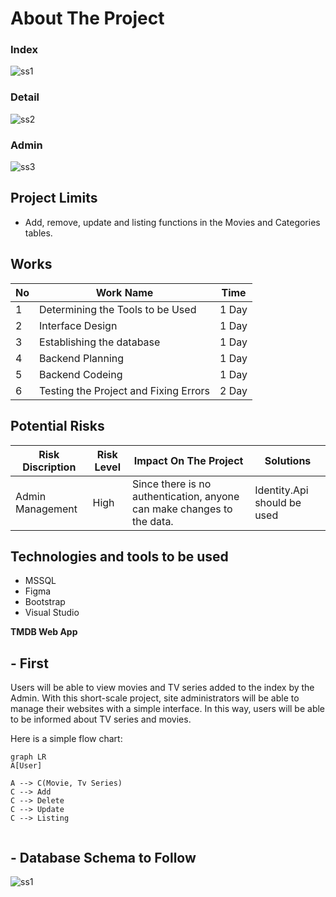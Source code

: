 # About The Project

### Index
![ss1](https://github.com/xHolland0/TMDB-Web-App/assets/81883631/e42e97b3-1396-436b-bdbc-0da94913539b)
### Detail
![ss2](https://github.com/xHolland0/TMDB-Web-App/assets/81883631/2bc6f397-623a-4644-9a45-43af7616cb27)
### Admin
![ss3](https://github.com/xHolland0/TMDB-Web-App/assets/81883631/29f42699-b806-4fb6-8a3d-57fba553e707)

## Project Limits
- Add, remove, update and listing functions in the Movies and Categories tables.

## Works
| No  | Work Name | Time |
| ------------- | ------------- | ------------- |
| 1 | Determining the Tools to be Used  | 1 Day  |
| 2 | Interface Design  | 1 Day  |
| 3 | Establishing the database  | 1 Day  |
| 4 | Backend Planning  | 1 Day  |
| 5 | Backend Codeing  | 1 Day  |
| 6 | Testing the Project and Fixing Errors  | 2 Day  |

## Potential Risks
| Risk Discription  | Risk Level | Impact On The Project | Solutions |
| ------------- | ------------- | ------------- | ------------- |
| Admin Management | High | Since there is no authentication, anyone can make changes to the data. | Identity.Api should be used  |

## Technologies and tools to be used
* MSSQL
* Figma
* Bootstrap
* Visual Studio

**TMDB Web App**

## **- First**

Users will be able to view movies and TV series added to the index by the Admin.
With this short-scale project, site administrators will be able to manage their websites with a simple interface. In this way, users will be able to be informed about TV series and movies.

Here is a simple flow chart:

```mermaid
graph LR
A[User]

A --> C(Movie, Tv Series)
C --> Add
C --> Delete
C --> Update
C --> Listing


```
  ## **- Database Schema to Follow**      
![ss1](https://github.com/xHolland41/Pattisserie-Desktop-App/assets/81883631/9445092d-19d3-4fc1-a026-6f91438028ee)



